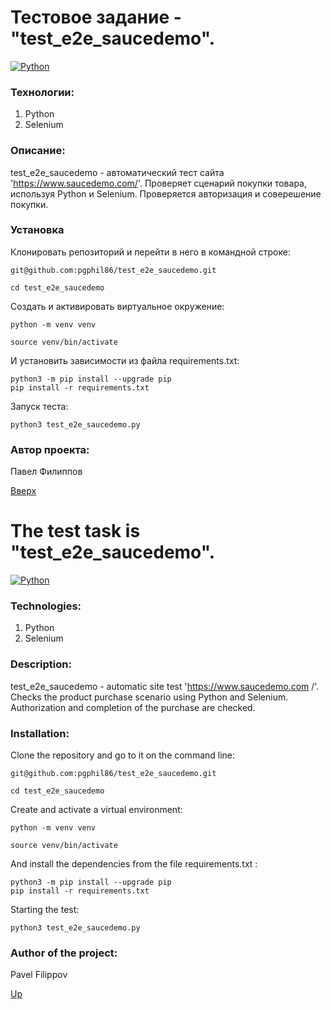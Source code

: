 # Тестовое задание - "test_e2e_saucedemo".

[![Python](https://img.shields.io/badge/Python-blue.svg)](https://www.python.org/)

### Технологии:
1. Python
1. Selenium

### Описание:
test_e2e_saucedemo - автоматический тест сайта 'https://www.saucedemo.com/'. Проверяет сценарий покупки товара, используя Python и Selenium.
Проверяется авторизация и соверешение покупки.

### Установка

Клонировать репозиторий и перейти в него в командной строке:
```
git@github.com:pgphil86/test_e2e_saucedemo.git
```
```
cd test_e2e_saucedemo
```
Cоздать и активировать виртуальное окружение:
```
python -m venv venv
```
```
source venv/bin/activate
```
И установить зависимости из файла requirements.txt:
```
python3 -m pip install --upgrade pip
pip install -r requirements.txt
```
Запуск теста:
```
python3 test_e2e_saucedemo.py
```

### Автор проекта:
Павел Филиппов

[Вверх](https://github.com/pgphil86/test_e2e_saucedemo?tab=readme-ov-file#тестовое-задание---test_e2e_saucedemo)

# The test task is "test_e2e_saucedemo".

[![Python](https://img.shields.io/badge/Python-blue.svg)](https://www.python.org/)

### Technologies:
1. Python
1. Selenium

###  Description:
test_e2e_saucedemo - automatic site test 'https://www.saucedemo.com /'. Checks the product purchase scenario using Python and Selenium.
Authorization and completion of the purchase are checked.

### Installation:

Clone the repository and go to it on the command line:
```
git@github.com:pgphil86/test_e2e_saucedemo.git
```
```
cd test_e2e_saucedemo
```
Create and activate a virtual environment:
```
python -m venv venv
```
```
source venv/bin/activate
```
And install the dependencies from the file requirements.txt :
```
python3 -m pip install --upgrade pip
pip install -r requirements.txt
```
Starting the test:
```
python3 test_e2e_saucedemo.py
```

### Author of the project:
Pavel Filippov

[Up](https://github.com/pgphil86/test_e2e_saucedemo?tab=readme-ov-file#тестовое-задание---test_e2e_saucedemo)
